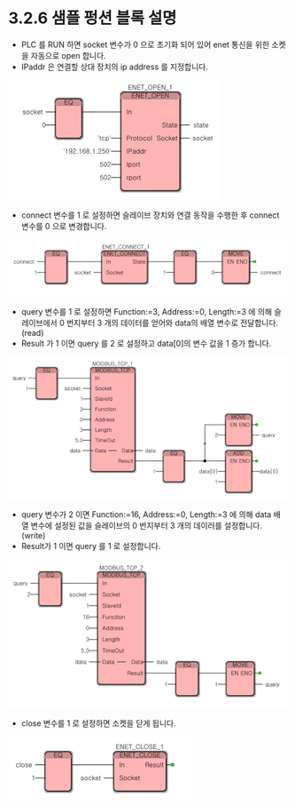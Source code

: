 ﻿# 3.2.6 샘플 펑션 블록 설명

* PLC 를 RUN 하면 socket 변수가 0 으로 초기화 되어 있어 enet 통신을 위한 소켓을 자동으로 open 합니다.
* IPaddr 은 연결할 상대 장치의 ip address 를 지정합니다.

![](../../_assets/image21.png)

* connect 변수를 1 로 설정하면 슬레이브 장치와 연결 동작을 수행한 후 connect 변수를 0 으로 변경합니다.

![](../../_assets/image22.png)

* query 변수를 1 로 설정하면 Function:=3, Address:=0, Length:=3 에 의해 슬레이브에서 0 번지부터 3 개의 데이터를 얻어와 data의 배열 변수로 전달합니다. (read)
* Result 가 1 이면 query 를 2 로 설정하고 data\[0]의 변수 값을 1 증가 합니다.

![](../../_assets/image23.png)

* query 변수가 2 이면  Function:=16, Address:=0, Length:=3 에 의해 data 배열 변수에 설정된 값을 슬레이브의 0 번지부터 3 개의 데이러를 설정합니다. (write)
* Result가 1 이면 query 를 1 로 설정합니다.

![](../../_assets/image24.png)

* close 변수를 1 로 설정하면 소켓을 닫게 됩니다.

![](../../_assets/image25.png)
